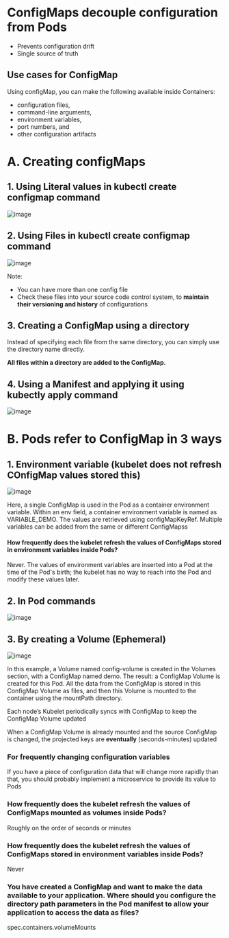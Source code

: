 # ConfigMaps decouple configuration from Pods
- Prevents configuration drift
- Single source of truth

## Use cases for ConfigMap
Using configMap, you can make the
following available inside Containers: 
- configuration files, 
- command-line arguments,
- environment variables, 
- port numbers, and 
- other configuration artifacts 

# A. Creating configMaps

## 1. Using Literal values in kubectl create configmap command
![image](https://user-images.githubusercontent.com/40435982/145127129-7eeebe33-c2d0-46c2-83a8-05537f75340f.png)

## 2. Using Files in kubectl create configmap command
![image](https://user-images.githubusercontent.com/40435982/145127332-9207b441-7c17-44a7-b917-9dd7c44a8dc3.png)

Note:
- You can have more than one config file
- Check these files into your source code control system, to **maintain their versioning
and history** of configurations


## 3. Creating a ConfigMap using a directory
Instead of specifying each file from the same directory, you can simply use the
directory name directly.

**All files within a directory are added to the ConfigMap.**

## 4. Using a Manifest and applying it using kubectly apply command
![image](https://user-images.githubusercontent.com/40435982/145127769-9d8d0f7b-0074-4cf6-bbaf-213454b344f8.png)

# B. Pods refer to ConfigMap in 3 ways

## 1. Environment variable (kubelet does not refresh COnfigMap values stored this)
![image](https://user-images.githubusercontent.com/40435982/145124988-69a7e995-d8a3-47a0-90e7-24965d09efa8.png)

Here, a single ConfigMap is used in the Pod as a container environment variable.
Within an env field, a container environment variable is named as VARIABLE_DEMO.
The values are retrieved using configMapKeyRef.
Multiple variables can be added from the same or different ConfigMapss

#### How frequently does the kubelet refresh the values of ConfigMaps stored in environment variables inside Pods?
Never. The values of environment variables are inserted into a Pod at the time of the Pod's birth; the kubelet has no way to reach into the Pod and modify these values later.

## 2. In Pod commands
![image](https://user-images.githubusercontent.com/40435982/145125074-366681b1-30ea-4342-90d4-fa7d93b4f5d7.png)

## 3. By creating a Volume (Ephemeral)
![image](https://user-images.githubusercontent.com/40435982/145125458-3b4a5122-1b3c-41aa-b558-4840ccc5d81c.png)

In this example, a Volume named config-volume is created in the Volumes section,
with a ConfigMap named demo.
The result: a ConfigMap Volume is created for this Pod. All the data from the
ConfigMap is stored in this ConfigMap Volume as files, and then this Volume is
mounted to the container using the mountPath directory.

Each node’s Kubelet periodically syncs with
ConfigMap to keep the ConfigMap Volume updated

When a ConfigMap Volume is already mounted and the source ConfigMap is
changed, the projected keys are **eventually** (seconds-minutes) updated

### For frequently changing configuration variables
 If you have a piece of configuration
data that will change more rapidly than that, you should probably implement a
microservice to provide its value to Pods

### How frequently does the kubelet refresh the values of ConfigMaps mounted as volumes inside Pods?
Roughly on the order of seconds or minutes

### How frequently does the kubelet refresh the values of ConfigMaps stored in environment variables inside Pods?
Never

### You have created a ConfigMap and want to make the data available to your application. Where should you configure the directory path parameters in the Pod manifest to allow your application to access the data as files?
spec.containers.volumeMounts



